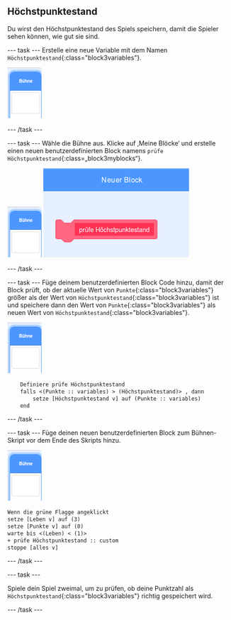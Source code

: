 ## Höchstpunktestand

Du wirst den Höchstpunktestand des Spiels speichern, damit die Spieler sehen können, wie gut sie sind.

--- task --- Erstelle eine neue Variable mit dem Namen `Höchstpunktestand`{:class="block3variables"}.

![Figur Bühne](images/stage-sprite.png)

--- /task ---

--- task --- Wähle die Bühne aus. Klicke auf ‚Meine Blöcke‘ und erstelle einen neuen benutzerdefinierten Block namens `prüfe Höchstpunktestand`{:class=„block3myblocks“}.

![Figur Bühne](images/stage-sprite.png) ![Screenshot](images/dots-custom-1.png)

--- /task ---

--- task --- Füge deinem benutzerdefinierten Block Code hinzu, damit der Block prüft, ob der aktuelle Wert von `Punkte`{:class="block3variables"} größer als der Wert von `Höchstpunktestand`{:class="block3variables"} ist und speichere dann den Wert von `Punkte`{:class="block3variables"} als neuen Wert von `Höchstpunktestand`{:class="block3variables"}.

![Figur Bühne](images/stage-sprite.png)

```blocks3
    Definiere prüfe Höchstpunktestand
    falls <(Punkte :: variables) > (Höchstpunktestand)> , dann 
        setze [Höchstpunktestand v] auf (Punkte :: variables)
    end
```

--- /task ---

--- task --- Füge deinen neuen benutzerdefinierten Block zum Bühnen-Skript vor dem Ende des Skripts hinzu.

![Figur Bühne](images/stage-sprite.png)

```blocks3
Wenn die grüne Flagge angeklickt
setze [Leben v] auf (3)
setze [Punkte v] auf (0)
warte bis <(Leben) < (1)>
+ prüfe Höchstpunktestand :: custom
stoppe [alles v]
```

--- /task ---

--- task ---

Spiele dein Spiel zweimal, um zu prüfen, ob deine Punktzahl als `Höchstpunktestand`{:class="block3variables"} richtig gespeichert wird.

--- /task ---